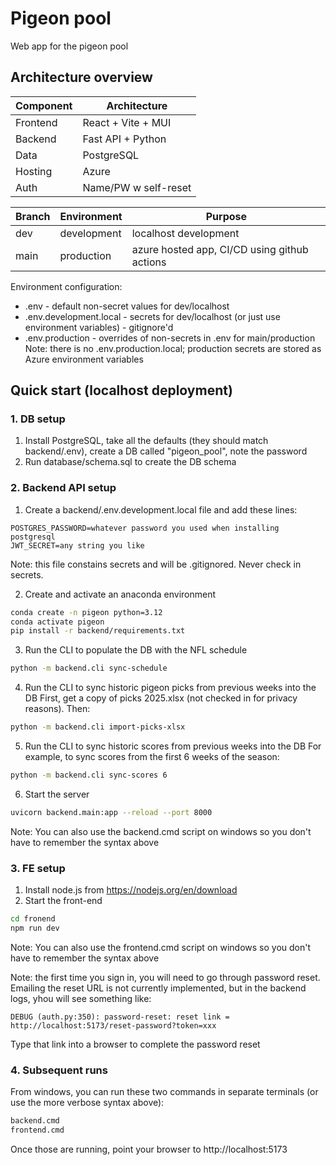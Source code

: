 # Pigeon pool

Web app for the pigeon pool

## Architecture overview
| Component | Architecture |
| --------- | ------------ |
| Frontend  | React + Vite + MUI |
| Backend   | Fast API + Python
| Data      | PostgreSQL |
| Hosting   | Azure |
| Auth      | Name/PW w self-reset |

| Branch | Environment | Purpose |
| ------ | ----------- | ------- |
| dev    | development | localhost development |
| main   | production  | azure hosted app, CI/CD using github actions |

Environment configuration:
* .env - default non-secret values for dev/localhost
* .env.development.local - secrets for dev/localhost (or just use environment variables) - gitignore'd
* .env.production - overrides of non-secrets in .env for main/production
Note: there is no .env.production.local; production secrets are stored as Azure environment variables

## Quick start (localhost deployment)

### 1. DB setup
1. Install PostgreSQL, take all the defaults (they should match backend/.env), create a DB called "pigeon_pool", note the password
2. Run database/schema.sql to create the DB schema

### 2. Backend API setup
1. Create a backend/.env.development.local file and add these lines:
```env
POSTGRES_PASSWORD=whatever password you used when installing postgresql
JWT_SECRET=any string you like
```
Note: this file constains secrets and will be .gitignored. Never check in secrets.

2. Create and activate an anaconda environment
```bash
conda create -n pigeon python=3.12
conda activate pigeon
pip install -r backend/requirements.txt
```

3. Run the CLI to populate the DB with the NFL schedule
```bash
python -m backend.cli sync-schedule
```

4. Run the CLI to sync historic pigeon picks from previous weeks into the DB
First, get a copy of picks 2025.xlsx (not checked in for privacy reasons). Then:
```bash
python -m backend.cli import-picks-xlsx
```

5. Run the CLI to sync historic scores from previous weeks into the DB
For example, to sync scores from the first 6 weeks of the season:
```bash
python -m backend.cli sync-scores 6
```

6. Start the server
```bash
uvicorn backend.main:app --reload --port 8000
```
Note: You can also use the backend.cmd script on windows so you don't have to remember the syntax above

### 3. FE setup
1. Install node.js from https://nodejs.org/en/download
2. Start the front-end
```bash
cd fronend
npm run dev
```
Note: You can also use the frontend.cmd script on windows so you don't have to remember the syntax above

Note: the first time you sign in, you will need to go through password reset. Emailing the reset URL is
not currently implemented, but in the backend logs, yhou will see something like:
```
DEBUG (auth.py:350): password-reset: reset link = http://localhost:5173/reset-password?token=xxx
```
Type that link into a browser to complete the password reset


### 4. Subsequent runs
From windows, you can run these two commands in separate terminals (or use the more verbose syntax above):
```cmd
backend.cmd
frontend.cmd
```
Once those are running, point your browser to http://localhost:5173